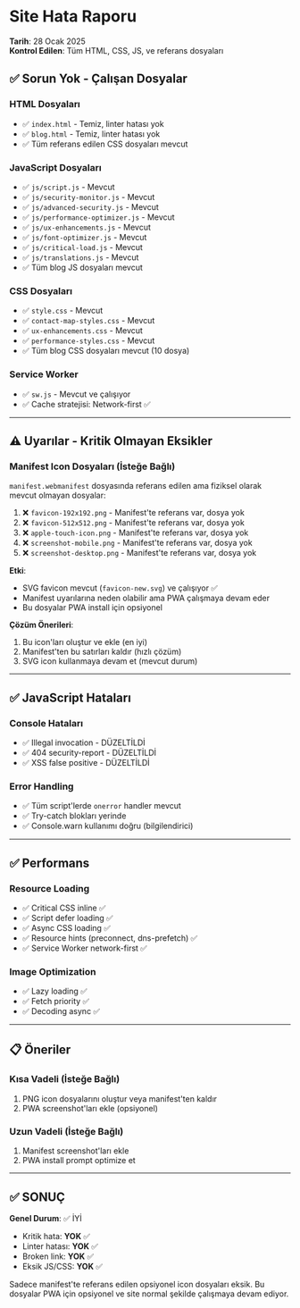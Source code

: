 # Site Hata Raporu
**Tarih**: 28 Ocak 2025  
**Kontrol Edilen**: Tüm HTML, CSS, JS, ve referans dosyaları

## ✅ Sorun Yok - Çalışan Dosyalar

### HTML Dosyaları
- ✅ `index.html` - Temiz, linter hatası yok
- ✅ `blog.html` - Temiz, linter hatası yok
- ✅ Tüm referans edilen CSS dosyaları mevcut

### JavaScript Dosyaları
- ✅ `js/script.js` - Mevcut
- ✅ `js/security-monitor.js` - Mevcut
- ✅ `js/advanced-security.js` - Mevcut
- ✅ `js/performance-optimizer.js` - Mevcut
- ✅ `js/ux-enhancements.js` - Mevcut
- ✅ `js/font-optimizer.js` - Mevcut
- ✅ `js/critical-load.js` - Mevcut
- ✅ `js/translations.js` - Mevcut
- ✅ Tüm blog JS dosyaları mevcut

### CSS Dosyaları
- ✅ `style.css` - Mevcut
- ✅ `contact-map-styles.css` - Mevcut
- ✅ `ux-enhancements.css` - Mevcut
- ✅ `performance-styles.css` - Mevcut
- ✅ Tüm blog CSS dosyaları mevcut (10 dosya)

### Service Worker
- ✅ `sw.js` - Mevcut ve çalışıyor
- ✅ Cache stratejisi: Network-first ✅

---

## ⚠️ Uyarılar - Kritik Olmayan Eksikler

### Manifest Icon Dosyaları (İsteğe Bağlı)
`manifest.webmanifest` dosyasında referans edilen ama fiziksel olarak mevcut olmayan dosyalar:

1. ❌ `favicon-192x192.png` - Manifest'te referans var, dosya yok
2. ❌ `favicon-512x512.png` - Manifest'te referans var, dosya yok
3. ❌ `apple-touch-icon.png` - Manifest'te referans var, dosya yok
4. ❌ `screenshot-mobile.png` - Manifest'te referans var, dosya yok
5. ❌ `screenshot-desktop.png` - Manifest'te referans var, dosya yok

**Etki**: 
- SVG favicon mevcut (`favicon-new.svg`) ve çalışıyor ✅
- Manifest uyarılarına neden olabilir ama PWA çalışmaya devam eder
- Bu dosyalar PWA install için opsiyonel

**Çözüm Önerileri**:
1. Bu icon'ları oluştur ve ekle (en iyi)
2. Manifest'ten bu satırları kaldır (hızlı çözüm)
3. SVG icon kullanmaya devam et (mevcut durum)

---

## ✅ JavaScript Hataları

### Console Hataları
- ✅ Illegal invocation - DÜZELTİLDİ
- ✅ 404 security-report - DÜZELTİLDİ
- ✅ XSS false positive - DÜZELTİLDİ

### Error Handling
- ✅ Tüm script'lerde `onerror` handler mevcut
- ✅ Try-catch blokları yerinde
- ✅ Console.warn kullanımı doğru (bilgilendirici)

---

## ✅ Performans

### Resource Loading
- ✅ Critical CSS inline ✅
- ✅ Script defer loading ✅
- ✅ Async CSS loading ✅
- ✅ Resource hints (preconnect, dns-prefetch) ✅
- ✅ Service Worker network-first ✅

### Image Optimization
- ✅ Lazy loading ✅
- ✅ Fetch priority ✅
- ✅ Decoding async ✅

---

## 📋 Öneriler

### Kısa Vadeli (İsteğe Bağlı)
1. PNG icon dosyalarını oluştur veya manifest'ten kaldır
2. PWA screenshot'ları ekle (opsiyonel)

### Uzun Vadeli (İsteğe Bağlı)
1. Manifest screenshot'ları ekle
2. PWA install prompt optimize et

---

## ✅ SONUÇ

**Genel Durum**: ✅ İYİ

- Kritik hata: **YOK** ✅
- Linter hatası: **YOK** ✅
- Broken link: **YOK** ✅
- Eksik JS/CSS: **YOK** ✅

Sadece manifest'te referans edilen opsiyonel icon dosyaları eksik. Bu dosyalar PWA için opsiyonel ve site normal şekilde çalışmaya devam ediyor.

